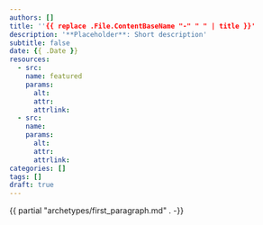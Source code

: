 ```yaml
---
authors: []
title: ''{{ replace .File.ContentBaseName "-" " " | title }}'
description: '**Placeholder**: Short description'
subtitle: false
date: {{ .Date }}
resources:
  - src:
    name: featured
    params:
      alt:
      attr: 
      attrlink: 
  - src: 
    name:
    params: 
      alt:
      attr:
      attrlink:
categories: []
tags: []
draft: true
---
```


{{ partial "archetypes/first_paragraph.md" . -}} <!--more-->
